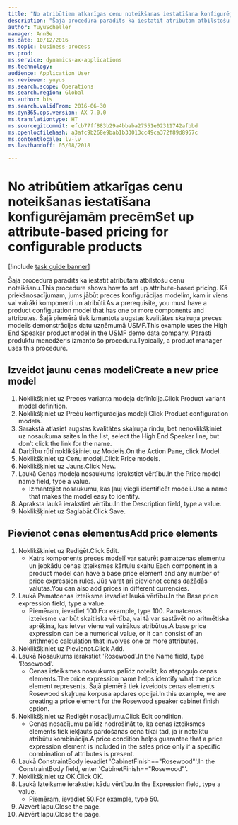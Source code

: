 ```yaml
--- 
title: "No atribūtiem atkarīgas cenu noteikšanas iestatīšana konfigurējamām precēm"
description: "Šajā procedūrā parādīts kā iestatīt atribūtam atbilstošu cenu noteikšanu."
author: YuyuScheller
manager: AnnBe
ms.date: 10/12/2016
ms.topic: business-process
ms.prod: 
ms.service: dynamics-ax-applications
ms.technology: 
audience: Application User
ms.reviewer: yuyus
ms.search.scope: Operations
ms.search.region: Global
ms.author: bis
ms.search.validFrom: 2016-06-30
ms.dyn365.ops.version: AX 7.0.0
ms.translationtype: HT
ms.sourcegitcommit: efcb77ff883b29a4bbaba27551e02311742afbbd
ms.openlocfilehash: a3afc9b268e9bab1b33013cc49ca372f89d8957c
ms.contentlocale: lv-lv
ms.lasthandoff: 05/08/2018

---
```

# <a name="set-up-attribute-based-pricing-for-configurable-products"></a><span data-ttu-id="a1fd1-103">No atribūtiem atkarīgas cenu noteikšanas iestatīšana konfigurējamām precēm</span><span class="sxs-lookup"><span data-stu-id="a1fd1-103">Set up attribute-based pricing for configurable products</span></span>

[!include [task guide banner](../../includes/task-guide-banner.md)]

<span data-ttu-id="a1fd1-104">Šajā procedūrā parādīts kā iestatīt atribūtam atbilstošu cenu noteikšanu.</span><span class="sxs-lookup"><span data-stu-id="a1fd1-104">This procedure shows how to set up attribute-based pricing.</span></span> <span data-ttu-id="a1fd1-105">Kā priekšnosacījumam, jums jābūt preces konfigurācijas modelim, kam ir viens vai vairāki komponenti un atribūti.</span><span class="sxs-lookup"><span data-stu-id="a1fd1-105">As a prerequisite, you must have a product configuration model that has one or more components and attributes.</span></span> <span data-ttu-id="a1fd1-106">Šajā piemērā tiek izmantots augstas kvalitātes skaļruņa preces modelis demonstrācijas datu uzņēmumā USMF.</span><span class="sxs-lookup"><span data-stu-id="a1fd1-106">This example uses the High End Speaker product model in the USMF demo data company.</span></span> <span data-ttu-id="a1fd1-107">Parasti produktu menedžeris izmanto šo procedūru.</span><span class="sxs-lookup"><span data-stu-id="a1fd1-107">Typically, a product manager uses this procedure.</span></span>


## <a name="create-a-new-price-model"></a><span data-ttu-id="a1fd1-108">Izveidot jaunu cenas modeli</span><span class="sxs-lookup"><span data-stu-id="a1fd1-108">Create a new price model</span></span>
1. <span data-ttu-id="a1fd1-109">Noklikšķiniet uz Preces varianta modeļa definīcija.</span><span class="sxs-lookup"><span data-stu-id="a1fd1-109">Click Product variant model definition.</span></span>
2. <span data-ttu-id="a1fd1-110">Noklikšķiniet uz Preču konfigurācijas modeļi.</span><span class="sxs-lookup"><span data-stu-id="a1fd1-110">Click Product configuration models.</span></span>
3. <span data-ttu-id="a1fd1-111">Sarakstā atlasiet augstas kvalitātes skaļruņa rindu, bet nenoklikšķiniet uz nosaukuma saites.</span><span class="sxs-lookup"><span data-stu-id="a1fd1-111">In the list, select the High End Speaker line, but don’t click the link for the name.</span></span>
4. <span data-ttu-id="a1fd1-112">Darbību rūtī noklikšķiniet uz Modelis.</span><span class="sxs-lookup"><span data-stu-id="a1fd1-112">On the Action Pane, click Model.</span></span>
5. <span data-ttu-id="a1fd1-113">Noklikšķiniet uz Cenu modeļi.</span><span class="sxs-lookup"><span data-stu-id="a1fd1-113">Click Price models.</span></span>
6. <span data-ttu-id="a1fd1-114">Noklikšķiniet uz Jauns.</span><span class="sxs-lookup"><span data-stu-id="a1fd1-114">Click New.</span></span>
7. <span data-ttu-id="a1fd1-115">Laukā Cenas modeļa nosaukums ierakstiet vērtību.</span><span class="sxs-lookup"><span data-stu-id="a1fd1-115">In the Price model name field, type a value.</span></span>
    * <span data-ttu-id="a1fd1-116">Izmantojiet nosaukumu, kas ļauj viegli identificēt modeli.</span><span class="sxs-lookup"><span data-stu-id="a1fd1-116">Use a name that makes the model easy to identify.</span></span>  
8. <span data-ttu-id="a1fd1-117">Apraksta laukā ierakstiet vērtību.</span><span class="sxs-lookup"><span data-stu-id="a1fd1-117">In the Description field, type a value.</span></span>
9. <span data-ttu-id="a1fd1-118">Noklikšķiniet uz Saglabāt.</span><span class="sxs-lookup"><span data-stu-id="a1fd1-118">Click Save.</span></span>

## <a name="add-price-elements"></a><span data-ttu-id="a1fd1-119">Pievienot cenas elementus</span><span class="sxs-lookup"><span data-stu-id="a1fd1-119">Add price elements</span></span>
1. <span data-ttu-id="a1fd1-120">Noklikšķiniet uz Rediģēt.</span><span class="sxs-lookup"><span data-stu-id="a1fd1-120">Click Edit.</span></span>
    * <span data-ttu-id="a1fd1-121">Katrs komponents preces modelī var saturēt pamatcenas elementu un jebkādu cenas izteiksmes kārtulu skaitu.</span><span class="sxs-lookup"><span data-stu-id="a1fd1-121">Each component in a product model can have a base price element and any number of price expression rules.</span></span> <span data-ttu-id="a1fd1-122">Jūs varat arī pievienot cenas dažādās valūtās.</span><span class="sxs-lookup"><span data-stu-id="a1fd1-122">You can also add prices in different currencies.</span></span>  
2. <span data-ttu-id="a1fd1-123">Laukā Pamatcenas izteiksme ievadiet laukā vērtību.</span><span class="sxs-lookup"><span data-stu-id="a1fd1-123">In the Base price expression field, type a value.</span></span>
    * <span data-ttu-id="a1fd1-124">Piemēram, ievadiet 100.</span><span class="sxs-lookup"><span data-stu-id="a1fd1-124">For example, type 100.</span></span>   <span data-ttu-id="a1fd1-125">Pamatcenas izteiksme var būt skaitliska vērtība, vai tā var sastāvēt no aritmētiska aprēķina, kas ietver vienu vai vairākus atribūtus.</span><span class="sxs-lookup"><span data-stu-id="a1fd1-125">A base price expression can be a numerical value, or it can consist of an arithmetic calculation that involves one or more attributes.</span></span>  
3. <span data-ttu-id="a1fd1-126">Noklikšķiniet uz Pievienot.</span><span class="sxs-lookup"><span data-stu-id="a1fd1-126">Click Add.</span></span>
4. <span data-ttu-id="a1fd1-127">Laukā Nosaukums ierakstiet 'Rosewood'.</span><span class="sxs-lookup"><span data-stu-id="a1fd1-127">In the Name field, type ‘Rosewood’.</span></span>
    * <span data-ttu-id="a1fd1-128">Cenas izteiksmes nosaukums palīdz noteikt, ko atspoguļo cenas elements.</span><span class="sxs-lookup"><span data-stu-id="a1fd1-128">The price expression name helps identify what the price element represents.</span></span> <span data-ttu-id="a1fd1-129">Šajā piemērā tiek izveidots cenas elements Rosewood skaļruņa korpusa apdares opcijai.</span><span class="sxs-lookup"><span data-stu-id="a1fd1-129">In this example, we are creating a price element for the Rosewood speaker cabinet finish option.</span></span>  
5. <span data-ttu-id="a1fd1-130">Noklikšķiniet uz Rediģēt nosacījumu.</span><span class="sxs-lookup"><span data-stu-id="a1fd1-130">Click Edit condition.</span></span>
    * <span data-ttu-id="a1fd1-131">Cenas nosacījumu palīdz nodrošināt to, ka cenas izteiksmes elements tiek iekļauts pārdošanas cenā tikai tad, ja ir noteiktu atribūtu kombinācija.</span><span class="sxs-lookup"><span data-stu-id="a1fd1-131">A price condition helps guarantee that a price expression element is included in the sales price only if a specific combination of attributes is present.</span></span>  
6. <span data-ttu-id="a1fd1-132">Laukā ConstraintBody ievadiet 'CabinetFinish=="Rosewood"'.</span><span class="sxs-lookup"><span data-stu-id="a1fd1-132">In the ConstraintBody field, enter 'CabinetFinish=="Rosewood"'.</span></span>
7. <span data-ttu-id="a1fd1-133">Noklikšķiniet uz OK.</span><span class="sxs-lookup"><span data-stu-id="a1fd1-133">Click OK.</span></span>
8. <span data-ttu-id="a1fd1-134">Laukā Izteiksme ierakstiet kādu vērtību.</span><span class="sxs-lookup"><span data-stu-id="a1fd1-134">In the Expression field, type a value.</span></span>
    * <span data-ttu-id="a1fd1-135">Piemēram, ievadiet 50.</span><span class="sxs-lookup"><span data-stu-id="a1fd1-135">For example, type 50.</span></span>  
9. <span data-ttu-id="a1fd1-136">Aizvērt lapu.</span><span class="sxs-lookup"><span data-stu-id="a1fd1-136">Close the page.</span></span>
10. <span data-ttu-id="a1fd1-137">Aizvērt lapu.</span><span class="sxs-lookup"><span data-stu-id="a1fd1-137">Close the page.</span></span>


